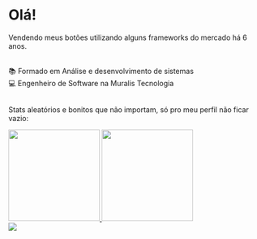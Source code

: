 # Olá!

  <p>
    Vendendo meus botões utilizando alguns frameworks do mercado há 6 anos.
  </p>
  
  </br>

  <div>📚 Formado em Análise e desenvolvimento de sistemas</div>
  <div>💻 Engenheiro de Software na Muralis Tecnologia</div>
  
  ##
  
  Stats aleatórios e bonitos que não importam, só pro meu perfil não ficar vazio:
  
<div>
  <a href="https://github.com/Leonardo-Akira95">
    <img height="180em" src="https://github-readme-stats.vercel.app/api?username=Leonardo-Akira95&show_icons=true&theme=tokyonight&include_all_commits=true&count_private=true"/>
    <img height="180em" src="https://github-readme-stats.vercel.app/api/top-langs/?username=Leonardo-Akira95&layout=compact&langs_count=6&theme=tokyonight"/>
  </a>
</div>

<div> 
  <a href="https://www.linkedin.com/in/leonardo-akira-85aa29171/" target="_blank"><img src="https://img.shields.io/badge/-LinkedIn-%230077B5?style=for-the-badge&logo=linkedin&logoColor=white" target="_blank"></a> 
</div>

